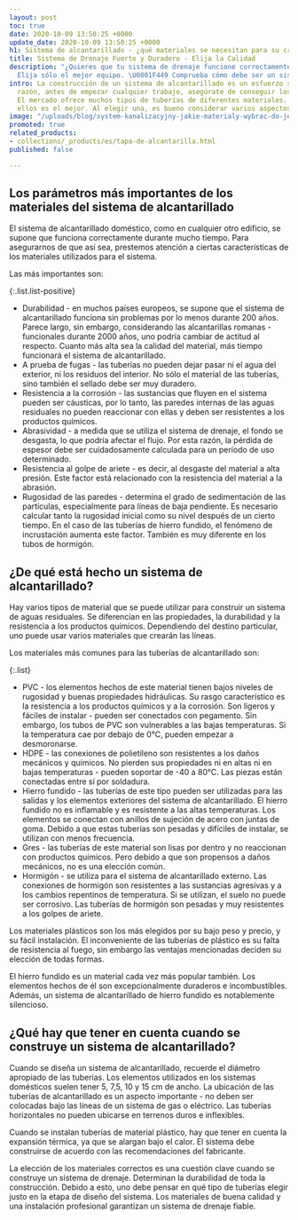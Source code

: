 ```yaml
---
layout: post
toc: true
date: 2020-10-09 13:50:25 +0000
update_date: 2020-10-09 13:50:25 +0000
h1: Sistema de alcantarillado - ¿qué materiales se necesitan para su creación?
title: Sistema de Drenaje Fuerte y Duradero - Elija la Calidad
description: "¿Quieres que tu sistema de drenaje funcione correctamente? \U0001F6BD
  Elija sólo el mejor equipo. \U0001F449 Comprueba cómo debe ser un sistema de drenaje."
intro: La construcción de un sistema de alcantarillado es un esfuerzo serio. Por esta
  razón, antes de empezar cualquier trabajo, asegúrate de conseguir los mejores materiales.
  El mercado ofrece muchos tipos de tuberías de diferentes materiales. Ninguno de
  ellos es el mejor. Al elegir una, es bueno considerar varios aspectos.
image: "/uploads/blog/system-kanalizacyjny-jakie-materialy-wybrac-do-jego-stworzenia.jpg"
promoted: true
related_products:
- collections/_products/es/tapa-de-alcantarilla.html
published: false

---
```

## Los parámetros más importantes de los materiales del sistema de alcantarillado

El sistema de alcantarillado doméstico, como en cualquier otro edificio, se supone que funciona correctamente durante mucho tiempo. Para asegurarnos de que así sea, prestemos atención a ciertas características de los materiales utilizados para el sistema.

Las más importantes son:

{:.list.list-positive}

* Durabilidad - en muchos países europeos, se supone que el sistema de alcantarillado funciona sin problemas por lo menos durante 200 años. Parece largo, sin embargo, considerando las alcantarillas romanas - funcionales durante 2000 años, uno podría cambiar de actitud al respecto. Cuanto más alta sea la calidad del material, más tiempo funcionará el sistema de alcantarillado.
* A prueba de fugas - las tuberías no pueden dejar pasar ni el agua del exterior, ni los residuos del interior. No sólo el material de las tuberías, sino también el sellado debe ser muy duradero.
* Resistencia a la corrosión - las sustancias que fluyen en el sistema pueden ser cáusticas, por lo tanto, las paredes internas de las aguas residuales no pueden reaccionar con ellas y deben ser resistentes a los productos químicos.
* Abrasividad - a medida que se utiliza el sistema de drenaje, el fondo se desgasta, lo que podría afectar el flujo. Por esta razón, la pérdida de espesor debe ser cuidadosamente calculada para un período de uso determinado.
* Resistencia al golpe de ariete - es decir, al desgaste del material a alta presión. Este factor está relacionado con la resistencia del material a la abrasión.
* Rugosidad de las paredes - determina el grado de sedimentación de las partículas, especialmente para líneas de baja pendiente. Es necesario calcular tanto la rugosidad inicial como su nivel después de un cierto tiempo. En el caso de las tuberías de hierro fundido, el fenómeno de incrustación aumenta este factor. También es muy diferente en los tubos de hormigón.

## ¿De qué está hecho un sistema de alcantarillado?

Hay varios tipos de material que se puede utilizar para construir un sistema de aguas residuales. Se diferencian en las propiedades, la durabilidad y la resistencia a los productos químicos. Dependiendo del destino particular, uno puede usar varios materiales que crearán las líneas.

Los materiales más comunes para las tuberías de alcantarillado son:

{:.list}

* PVC - los elementos hechos de este material tienen bajos niveles de rugosidad y buenas propiedades hidráulicas. Su rasgo característico es la resistencia a los productos químicos y a la corrosión. Son ligeros y fáciles de instalar - pueden ser conectados con pegamento. Sin embargo, los tubos de PVC son vulnerables a las bajas temperaturas. Si la temperatura cae por debajo de 0°C, pueden empezar a desmoronarse.
* HDPE - las conexiones de polietileno son resistentes a los daños mecánicos y químicos. No pierden sus propiedades ni en altas ni en bajas temperaturas - pueden soportar de -40 a 80°C. Las piezas están conectadas entre sí por soldadura.
* Hierro fundido - las tuberías de este tipo pueden ser utilizadas para las salidas y los elementos exteriores del sistema de alcantarillado. El hierro fundido no es inflamable y es resistente a las altas temperaturas. Los elementos se conectan con anillos de sujeción de acero con juntas de goma. Debido a que estas tuberías son pesadas y difíciles de instalar, se utilizan con menos frecuencia.
* Gres - las tuberías de este material son lisas por dentro y no reaccionan con productos químicos. Pero debido a que son propensos a daños mecánicos, no es una elección común.
* Hormigón - se utiliza para el sistema de alcantarillado externo. Las conexiones de hormigón son resistentes a las sustancias agresivas y a los cambios repentinos de temperatura. Si se utilizan, el suelo no puede ser corrosivo. Las tuberías de hormigón son pesadas y muy resistentes a los golpes de ariete.

Los materiales plásticos son los más elegidos por su bajo peso y precio, y su fácil instalación. El inconveniente de las tuberías de plástico es su falta de resistencia al fuego, sin embargo las ventajas mencionadas deciden su elección de todas formas.

El hierro fundido es un material cada vez más popular también. Los elementos hechos de él son excepcionalmente duraderos e incombustibles. Además, un sistema de alcantarillado de hierro fundido es notablemente silencioso.

## ¿Qué hay que tener en cuenta cuando se construye un sistema de alcantarillado?

Cuando se diseña un sistema de alcantarillado, recuerde el diámetro apropiado de las tuberías. Los elementos utilizados en los sistemas domésticos suelen tener 5, 7,5, 10 y 15 cm de ancho. La ubicación de las tuberías de alcantarillado es un aspecto importante - no deben ser colocadas bajo las líneas de un sistema de gas o eléctrico. Las tuberías horizontales no pueden ubicarse en terrenos duros e inflexibles.

Cuando se instalan tuberías de material plástico, hay que tener en cuenta la expansión térmica, ya que se alargan bajo el calor. El sistema debe construirse de acuerdo con las recomendaciones del fabricante.

La elección de los materiales correctos es una cuestión clave cuando se construye un sistema de drenaje. Determinan la durabilidad de toda la construcción. Debido a esto, uno debe pensar en qué tipo de tuberías elegir justo en la etapa de diseño del sistema. Los materiales de buena calidad y una instalación profesional garantizan un sistema de drenaje fiable.